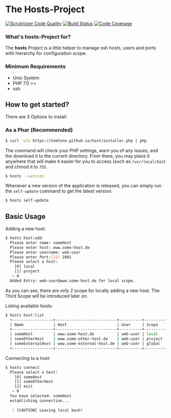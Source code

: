 
# The Hosts-Project #
[![Scrutinizer Code Quality](https://scrutinizer-ci.com/g/tomtone/test/badges/quality-score.png?b=master)](https://scrutinizer-ci.com/g/tomtone/test/?branch=master)
[![Build Status](https://scrutinizer-ci.com/g/tomtone/test/badges/build.png?b=master)](https://scrutinizer-ci.com/g/tomtone/test/build-status/master)
[![Code Coverage](https://scrutinizer-ci.com/g/tomtone/test/badges/coverage.png?b=master)](https://scrutinizer-ci.com/g/tomtone/test/?branch=master)

### What's hosts-Project for? ###

The **hosts** Project is a little helper to manage ssh hosts, users and ports with hierarchy for configuration scope.

### Minimum Requirements ###


* Unix System
* PHP 7.0 >=
* ssh

How to get started?
---------------------

There are 3 Options to install:

### As a Phar (Recommended)

```bash
$ curl -LSs https://tomtone.github.io/host/installer.php | php
```

The command will check your PHP settings, warn you of any issues, and the download it to the current directory. From there, you may place it anywhere that will make it easier for you to access (such as `/usr/local/bin`) and chmod it to `755`.


```bash
$ hosts --version
```

Whenever a new version of the application is released, you can simply run the `self-update` command to get the latest version:

```bash
$ hosts self-update
```

Basic Usage
---------------------

Adding a new host:

```bash
$ hosts host:add
  Please enter name: someHost
  Please enter host: www.some-host.de
  Please enter username: web-user
  Please enter Port:[22] 2001
  Please select a host:
    [0] local
    [1] project
   > 0
  Added Entry: web-user@www.some-host.de for local scope.
```

As you can see, there are only 2 scope for locally adding a new host. The Third Scope will be introduced later on.

Listing available hosts:

```bash
$ hosts host:list
  +------------------+---------------------------+----------+---------+
  | Name             | Host                      | User     | Scope   |
  +------------------+---------------------------+----------+---------+
  | someHost         | www.some-host.de          | web-user | local   |
  | someOtherHost    | www.some-other-host.de    | web-user | project |
  | someExternalHost | www.some-external-host.de | web-user | global  |
  +------------------+---------------------------+----------+---------+
```

Connecting to a host:

```bash
$ hosts connect
  Please select a host:
    [0] someHost
    [1] someOtherHost
    [2] exit
   > 0
  You have selected: someHost
  establishing connection...
  
   ! [CAUTION] Leaving local bash!
```
